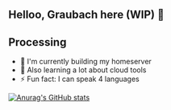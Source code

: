 ## Helloo, Graubach here (WIP) 👋
## Processing

- 🔭 I'm currently building my homeserver
- 🌱 Also learning a lot about cloud tools
- ⚡ Fun fact: I can speak 4 languages

[![Anurag's GitHub stats](https://github-readme-stats.vercel.app/api?username=AGraubach)](https://github.com/anuraghazra/github-readme-stats)

